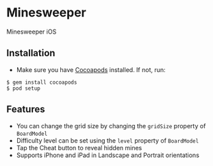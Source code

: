 # Minesweeper
Minesweeper iOS

## Installation ##
- Make sure you have [Cocoapods](http://cocoapods.org) installed. If not, run:
```shell
$ gem install cocoapods
$ pod setup
```
## Features ##
- You can change the grid size by changing the `gridSize` property of `BoardModel`
- Difficulty level can be set using the `level` property of `BoardModel`
- Tap the Cheat button to reveal hidden mines
- Supports iPhone and iPad in Landscape and Portrait orientations